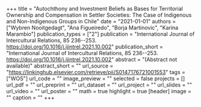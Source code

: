 +++
title = "Autochthony and Investment Beliefs as Bases for Territorial Ownership and Compensation in Settler Societies: The Case of Indigenous and Non-Indigenous Groups in Chile"
date = "2021-01-01"
authors = ["Wybren Nooitgedagt", "Ana Figueiredo", "Borja Martinovic", "Karina Marambio"]
publication_types = ["2"]
publication = "International Journal of Intercultural Relations, 85 236--253. https://doi.org/10.1016/j.ijintrel.2021.10.002"
publication_short = "International Journal of Intercultural Relations, 85 236--253. https://doi.org/10.1016/j.ijintrel.2021.10.002"
abstract = "(Abstract not available)"
abstract_short = ""
url_source = "https://linkinghub.elsevier.com/retrieve/pii/S0147176721001553"
tags = ["WOS"]
url_code = ""
image_preview = ""
selected = false
projects = []
url_pdf = ""
url_preprint = ""
url_dataset = ""
url_project = ""
url_slides = ""
url_video = ""
url_poster = ""
math = true
highlight = true
[header]
image = ""
caption = ""
+++

